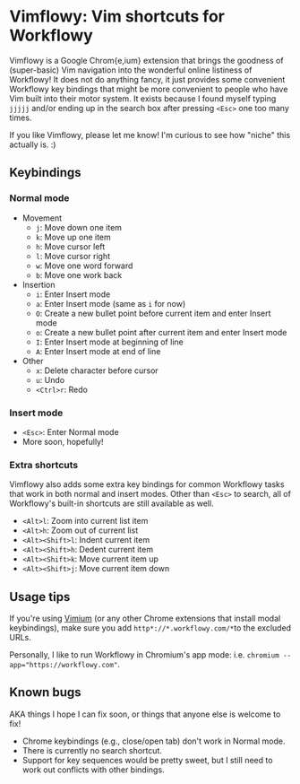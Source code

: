 Vimflowy: Vim shortcuts for Workflowy
=====================================

Vimflowy is a Google Chrom{e,ium} extension that brings the goodness of (super-basic) Vim navigation into the wonderful online listiness of Workflowy!  It does not do anything fancy, it just provides some convenient Workflowy key bindings that might be more convenient to people who have Vim built into their motor system. It exists because I found myself typing `jjjjj` and/or ending up in the search box after pressing `<Esc>` one too many times.

If you like Vimflowy, please let me know! I'm curious to see how "niche" this actually is. :)

Keybindings
-----------

### Normal mode ###

* Movement
    - `j`: Move down one item
    - `k`: Move up one item
    - `h`: Move cursor left
    - `l`: Move cursor right
    - `w`: Move one word forward
    - `b`: Move one work back
* Insertion
    - `i`: Enter Insert mode
    - `a`: Enter Insert mode (same as `i` for now)
    - `O`: Create a new bullet point before current item and enter Insert mode
    - `o`: Create a new bullet point after current item and enter Insert mode
    - `I`: Enter Insert mode at beginning of line
    - `A`: Enter Insert mode at end of line
* Other
    - `x`: Delete character before cursor
    - `u`: Undo
    - `<Ctrl>r`: Redo

### Insert mode ###

* `<Esc>`: Enter Normal mode
* More soon, hopefully!

### Extra shortcuts ###

Vimflowy also adds some extra key bindings for common Workflowy tasks that work in both normal and insert modes. Other than `<Esc>` to search, all of Workflowy's built-in shortcuts are still available as well.

* `<Alt>l`: Zoom into current list item
* `<Alt>h`: Zoom out of current list
* `<Alt><Shift>l`: Indent current item
* `<Alt><Shift>h`: Dedent current item
* `<Alt><Shift>k`: Move current item up
* `<Alt><Shift>j`: Move current item down

Usage tips
----------

If you're using [Vimium](http://vimium.github.com/) (or any other Chrome extensions that install modal keybindings), make sure you add `http*://*.workflowy.com/*`to the excluded URLs.

Personally, I like to run Workflowy in Chromium's app mode: i.e. `chromium --app="https://workflowy.com"`.

Known bugs
----------

AKA things I hope I can fix soon, or things that anyone else is welcome to fix!

* Chrome keybindings (e.g., close/open tab) don't work in Normal mode.
* There is currently no search shortcut.
* Support for key sequences would be pretty sweet, but I still need to work out conflicts with other bindings.
